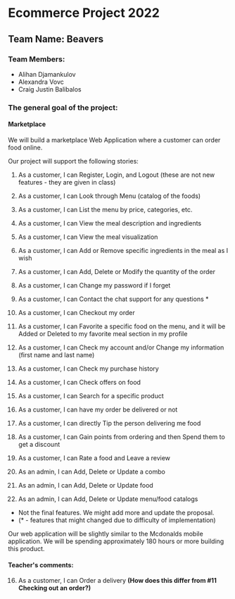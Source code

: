 # Ecommerce Project 2022

## Team Name: Beavers

### Team Members:
- Alihan Djamankulov
- Alexandra Vovc
- Craig Justin Balibalos

### The general goal of the project:
#### Marketplace
We will build a marketplace Web Application where a customer can order food online.

Our project will support the following stories:
1. As a customer, I can Register, Login, and Logout (these are not new features - they are given in class)

2. As a customer, I can Look through Menu (catalog of the foods)
3. As a customer, I can List the menu by price, categories, etc.
5. As a customer, I can View the meal description and ingredients
6. As a customer, I can View the meal visualization
7. As a customer, I can Add or Remove specific ingredients in the meal as I wish
8. As a customer, I can Add, Delete or Modify the quantity of the order
9. As a customer, I can Change my password if I forget 
10. As a customer, I can Contact the chat support for any questions *
11. As a customer, I can Checkout my order
12. As a customer, I can Favorite a specific food on the menu, and it will be Added or Deleted to my favorite meal section in my profile
13. As a customer, I can Check my account and/or Change my information (first name and last name)
14. As a customer, I can Check my purchase history
15. As a customer, I can Check offers on food
16. As a customer, I can Search for a specific product
17. As a customer, I can have my order be delivered or not 
18. As a customer, I can directly Tip the person delivering me food
19. As a customer, I can Gain points from ordering and then Spend them to get a discount
20. As a customer, I can Rate a food and Leave a review
21. As an admin, I can Add, Delete or Update a combo
22. As an admin, I can Add, Delete or Update food
23. As an admin, I can Add, Delete or Update menu/food catalogs
- Not the final features. We might add more and update the proposal.
- (* - features that might changed due to difficulty of implementation)

Our web application will be slightly similar to the Mcdonalds mobile application. 
We will be spending approximately 180 hours or more building this product.

#### Teacher's comments:
16. As a customer, I can Order a delivery **(How does this differ from #11 Checking out an order?)**
